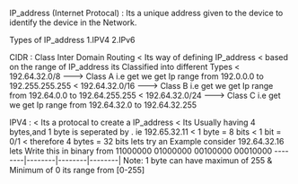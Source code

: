 IP_address (Internet Protocal) :
  Its a unique address given to the device to identify the device in the Network.

Types of IP_address
1.IPV4
2.IPv6

CIDR : Class Inter Domain Routing
< Its way of defining IP_address
< based on the range of IP_address its Classified into different Types
     < 192.64.32.0/8  ---> Class A  i.e get we get Ip range from 192.0.0.0 to 192.255.255.255
     < 192.64.32.0/16 ---> Class B  i.e get we get Ip range from 192.64.0.0 to 192.64.255.255
     < 192.64.32.0/24 ---> Class C  i.e get we get Ip range from 192.64.32.0 to 192.64.32.255
     
IPV4 :
 < Its a protocal to create a IP_address
 < Its Usually having 4 bytes,and 1 byte is seperated by . ie 192.65.32.11
 < 1 byte = 8 bits 
 < 1 bit = 0/1
 < therefore 4 bytes = 32 bits
 lets try an Example
 consider 192.64.32.16 lets Write this in binary from
 11000000 01000000 00100000 00010000
 --------|--------|--------|--------|
  Note: 1 byte can have maximun of 255 & Minimum of 0 its range from [0-255]

  